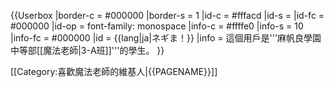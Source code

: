 {{Userbox
  |border-c = #000000
  |border-s = 1
  |id-c     = #fffacd
  |id-s     = 
  |id-fc    = #000000
  |id-op    = font-family: monospace
  |info-c   = #ffffe0
  |info-s   = 10
  |info-fc  = #000000
  |id       = {{lang|ja|ネギま！}}
  |info     = 這個用戶是'''麻帆良學園中等部[[魔法老師|3-A班]]'''的學生。
}}

<includeonly>[[Category:喜歡魔法老師的維基人|{{PAGENAME}}]]</includeonly>